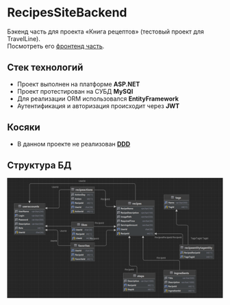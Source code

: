 # RecipesSiteBackend
Бэкенд часть для проекта «Книга рецептов» (тестовый проект для TravelLine).\
Посмотреть его [фронтенд часть](https://github.com/AlexPshkov/RecipesSite).

## Стек технологий
 * Проект выполнен на платформе **ASP.NET**
 * Проект протестирован на СУБД **MySQl**
 * Для реализации ORM использовался **EntityFramework**
 * Аутентификация и авторизация происходит через **JWT**

## Косяки
 * В данном проекте не реализован **[DDD]( https://habr.com/ru/post/334126/)**


## Структура БД
![alt text](https://github.com/AlexPshkov/RecipesSiteBackend/blob/master/RecipesSiteBackend/current_db_diagram.png?raw=true)
